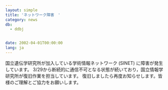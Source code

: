 ```yaml
---
layout: simple
title: 'ネットワーク障害　'
category: news
db:
  - ddbj


date: 2002-04-01T00:00:00
lang: ja
---
```


国立遺伝学研究所が加入している学術情報ネットワーク (SINET) に障害が発生しています。 3/29から断続的に通信不可となる状態が続いており，国立情報学研究所が復旧作業を担当しています。 復旧しましたら再度お知らせします。皆様のご理解とご協力をお願いします。
